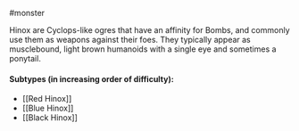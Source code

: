  #monster 

Hinox are Cyclops-like ogres that have an affinity for Bombs, and commonly use them as weapons against their foes. They typically appear as musclebound, light brown humanoids with a single eye and sometimes a ponytail.

#### Subtypes (in increasing order of difficulty):

* [[Red Hinox]]
* [[Blue Hinox]]
* [[Black Hinox]]

